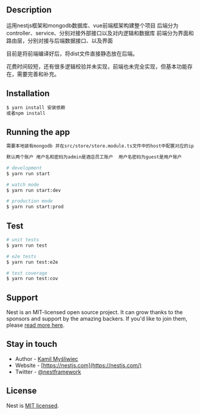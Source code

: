 ## Description
运用nestjs框架和mongodb数据库、vue前端框架构建整个项目
后端分为controller、service、分别对接外部接口以及对内逻辑和数据库
前端分为界面和路由层，分别对接与后端数据接口、以及界面

目前是将前端编译好后，将dist文件直接静态放在后端。


花费时间较短，还有很多逻辑校验并未实现，前端也未完全实现，但基本功能存在，需要完善和补充。

## Installation

```bash
$ yarn install 安装依赖
或者npm install 
```

## Running the app

```bash
需要本地装有mongodb 并在src/store/store.module.ts文件中的host中配置对应的ip

默认两个账户 用户名和密码为admin是酒店员工账户  用户名密码为guest是用户账户

# development
$ yarn run start

# watch mode
$ yarn run start:dev

# production mode
$ yarn run start:prod


```

## Test

```bash
# unit tests
$ yarn run test

# e2e tests
$ yarn run test:e2e

# test coverage
$ yarn run test:cov
```

## Support

Nest is an MIT-licensed open source project. It can grow thanks to the sponsors and support by the amazing backers. If you'd like to join them, please [read more here](https://docs.nestjs.com/support).

## Stay in touch

- Author - [Kamil Myśliwiec](https://kamilmysliwiec.com)
- Website - [https://nestjs.com](https://nestjs.com/)
- Twitter - [@nestframework](https://twitter.com/nestframework)

## License

Nest is [MIT licensed](LICENSE).
